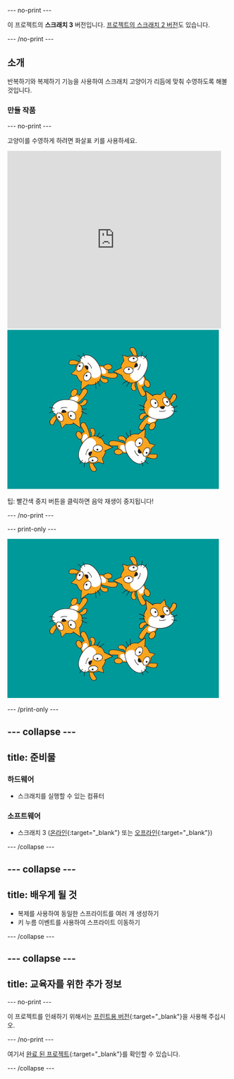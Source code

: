 --- no-print ---

이 프로젝트의 **스크래치 3** 버전입니다. [프로젝트의 스크래치 2 버전](https://projects.raspberrypi.org/ko-KR/projects/synchronised-swimming-scratch2)도 있습니다.

--- /no-print ---

## 소개

반복하기와 복제하기 기능을 사용하여 스크래치 고양이가 리듬에 맞춰 수영하도록 해볼 것입니다.

### 만들 작품

--- no-print ---

고양이를 수영하게 하려면 화살표 키를 사용하세요.

<div class="scratch-preview">
  <iframe allowtransparency="true" width="485" height="402" src="https://scratch.mit.edu/projects/embed/113149575/?autostart=false" frameborder="0" scrolling="no">></iframe>
  <img src="images/swim-final.png">
</div>

팁: 빨간색 중지 버튼을 클릭하면 음악 재생이 중지됩니다!

--- /no-print ---

--- print-only ---

![완료 된 프로젝트](images/swim-final.png)

--- /print-only ---

--- collapse ---
---
title: 준비물
---

### 하드웨어

+ 스크래치를 실행할 수 있는 컴퓨터

### 소프트웨어

+ 스크래치 3 ([온라인](https://rpf.io/scratchon){:target="_blank"} 또는 [오프라인](https://rpf.io/scratchoff){:target="_blank"})

--- /collapse ---

--- collapse ---
---
title: 배우게 될 것
---

- 복제를 사용하여 동일한 스프라이트를 여러 개 생성하기
- 키 누름 이벤트를 사용하여 스프라이트 이동하기

--- /collapse ---

--- collapse ---
---
title: 교육자를 위한 추가 정보
---

--- no-print ---

이 프로젝트를 인쇄하기 위해서는 [프린트용 버전](https://projects.raspberrypi.org/ko-KR/projects/synchronised-swimming/print){:target="_blank"}을 사용해 주십시오.

--- /no-print ---

여기서 [완료 된 프로젝트](https://rpf.io/p/ko-KR/synchronised-swimming-get){:target="_blank"}를 확인할 수 있습니다.

--- /collapse ---
